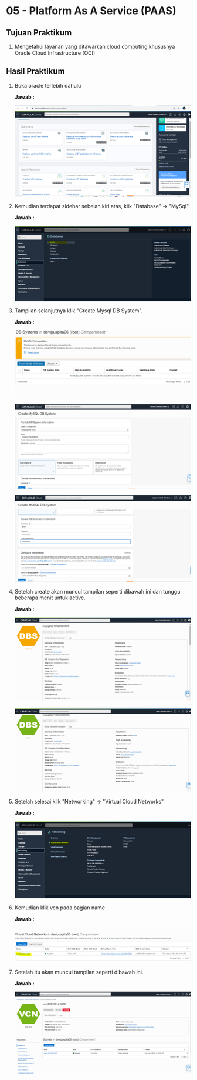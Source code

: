 # 05 - Platform As A Service (PAAS)

## Tujuan Praktikum

1. Mengetahui layanan yang ditawarkan cloud computing khususnya Oracle Cloud Infrastructure (OCI)

## Hasil Praktikum

1. Buka oracle terlebih dahulu

    **Jawab :**

    ![Screenshot](img/1.PNG)

2. Kemudian terdapat sidebar sebelah kiri atas, klik "Database" -> "MySql".

    **Jawab :**

    ![Screenshot](img/2.PNG)

3. Tampilan selanjutnya klik "Create Mysql DB System".
    
    **Jawab :**

    ![Screenshot](img/3.PNG)

    ![Screenshot](img/3.1.PNG)

    ![Screenshot](img/3.2.PNG)

4. Setelah create akan muncul tampilan seperti dibawah ini dan  tunggu beberapa menit untuk active.

    **Jawab :**

    ![Screenshot](img/4.PNG)

    ![Screenshot](img/4.1.PNG)

5. Setelah selesai klik "Networking" -> "Virtual Cloud Networks"

    **Jawab :**

    ![Screenshot](img/5.PNG)

6. Kemudian klik vcn pada bagian name

    **Jawab :**

    ![Screenshot](img/6.PNG)

7. Setelah itu akan muncul tampilan seperti dibawah ini.

    **Jawab :**

    ![Screenshot](img/7.PNG)

